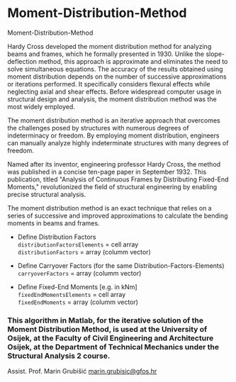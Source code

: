 # Moment-Distribution-Method
Moment-Distribution-Method

Hardy Cross developed the moment distribution method for analyzing beams and frames, which he formally presented in 1930. Unlike the slope-deflection method, this approach is approximate and eliminates the need to solve simultaneous equations. The accuracy of the results obtained using moment distribution depends on the number of successive approximations or iterations performed. It specifically considers flexural effects while neglecting axial and shear effects. Before widespread computer usage in structural design and analysis, the moment distribution method was the most widely employed.

The moment distribution method is an iterative approach that overcomes the challenges posed by structures with numerous degrees of indeterminacy or freedom. By employing moment distribution, engineers can manually analyze highly indeterminate structures with many degrees of freedom.

Named after its inventor, engineering professor Hardy Cross, the method was published in a concise ten-page paper in September 1932. This publication, titled "Analysis of Continuous Frames by Distributing Fixed-End Moments," revolutionized the field of structural engineering by enabling precise structural analysis.

The moment distribution method is an exact technique that relies on a series of successive and improved approximations to calculate the bending moments in beams and frames.

- Define Distribution Factors                
`distributionFactorsElements` = cell array          
`distributionFactors`         = array (columm vector)              
              
- Define Carryover Factors (for the same Distribution-Factors-Elements)            
`carryoverFactors`            = array (columm vector)              
               
- Define Fixed-End Moments [e.g. in kNm]            
`fixedEndMomentsElements`     = cell array               
`fixedEndMoments`             = array (columm vector)            

            
### This algorithm in Matlab, for the iterative solution of the Moment Distribution Method, is used at the University of Osijek, at the Faculty of Civil Engineering and Architecture Osijek, at the Department of Technical Mechanics under the Structural Analysis 2 course.

Assist. Prof. Marin Grubišić
marin.grubisic@gfos.hr
